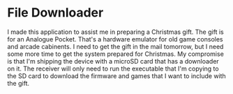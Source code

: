 # File Downloader

I made this application to assist me in preparing a Christmas gift. The gift is for an Analogue
Pocket. That's a hardware emulator for old game consoles and arcade cabinents. I need to get the 
gift in the mail tomorrow, but I need some more time to get the system prepared for Christmas. 
My compromise is that I'm shipping the device with a microSD card that has a downloader on it. 
The receiver will only need to run the executable that I'm copying to the SD card to download the
firmware and games that I want to include with the gift.